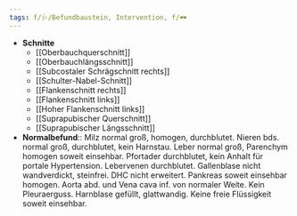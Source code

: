 ```yaml
---
tags: f/🩺/Befundbaustein, Intervention, f/🕶️
---
```

- **Schnitte**
	- [[Oberbauchquerschnitt]]
	- [[Oberbauchlängsschnitt]]
	- [[Subcostaler Schrägschnitt rechts]]
	- [[Schulter-Nabel-Schnitt]]
	- [[Flankenschnitt rechts]]
	- [[Flankenschnitt links]]
	- [[Hoher Flankenschnitt links]]
	- [[Suprapubischer Querschnitt]]
	- [[Suprapubischer Längsschnitt]]
- **Normalbefund**:: Milz normal groß, homogen, durchblutet. Nieren bds. normal groß, durchblutet, kein Harnstau. Leber normal groß, Parenchym homogen soweit einsehbar. Pfortader durchblutet, kein Anhalt für portale Hypertension. Lebervenen durchblutet. Gallenblase nicht wandverdickt, steinfrei. DHC nicht erweitert. Pankreas soweit einsehbar homogen. Aorta abd. und Vena cava inf. von normaler Weite. Kein Pleuraerguss. Harnblase gefüllt, glattwandig. Keine freie Flüssigkeit soweit einsehbar.
